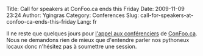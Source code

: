 Title: Call for speakers at ConFoo.ca ends this Friday
Date: 2009-11-09 23:24
Author: Ygingras
Category: Conferences
Slug: call-for-speakers-at-confoo-ca-ends-this-friday
Lang: fr

Il ne reste que quelques jours pour [l'appel aux conférenciers][] de
[ConFoo.ca][]. Nous ne demandons rien de mieux que d'entendre parler nos
pythoneux locaux donc n'hésitez pas à soumettre une session.

  [l'appel aux conférenciers]: http://confoo.ca/en/cfp
  [ConFoo.ca]: http://confoo.ca
